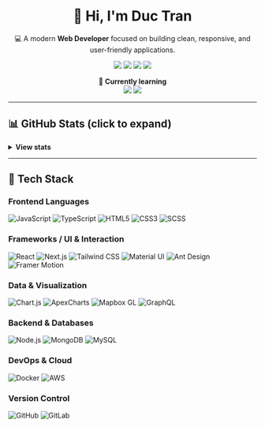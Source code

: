 <div align="center">

# 👋 Hi, I'm Duc Tran  

💻 A modern **Web Developer** focused on building clean, responsive, and user-friendly applications.  

<!-- Contact icons -->
<a href="https://your-portfolio-link.com"><img src="https://img.shields.io/badge/Portfolio-000?style=for-the-badge&logo=google-chrome&logoColor=white" /></a>
<a href="mailto:ttduc1011@gmail.com"><img src="https://img.shields.io/badge/Gmail-000?style=for-the-badge&logo=gmail&logoColor=white" /></a>
<a href="https://github.com/DucTran-99"><img src="https://img.shields.io/badge/GitHub-000?style=for-the-badge&logo=github&logoColor=white" /></a>
<a href="https://linkedin.com/in/your-link](https://www.linkedin.com/in/duc-tran-68903b231"><img src="https://img.shields.io/badge/LinkedIn-000?style=for-the-badge&logo=linkedin&logoColor=white" /></a>

🌱 **Currently learning**  
<img src="https://img.shields.io/badge/NestJS-000?style=for-the-badge&logo=nestjs&logoColor=E0234E" />
<img src="https://img.shields.io/badge/AWS-000?style=for-the-badge&logo=amazon-aws&logoColor=FF9900" />

</div>

---

## 📊 GitHub Stats (click to expand)
<details>
<summary><strong>View stats</strong></summary>

<br />

![Duc Tran's GitHub stats](https://github-readme-stats-eta-rosy-99.vercel.app/api?show_icons=true&username=DucTran-99&theme=tokyonight)  
![Top Langs](https://github-readme-stats-eta-rosy-99.vercel.app/api/top-langs/?username=DucTran-99&langs_count=8&theme=tokyonight)

</details>

---

## 🧰 Tech Stack

### Frontend Languages
![JavaScript](https://img.shields.io/badge/-JavaScript-F7DF1E?style=for-the-badge&logo=javascript&logoColor=black)
![TypeScript](https://img.shields.io/badge/-TypeScript-3178C6?style=for-the-badge&logo=typescript&logoColor=white)
![HTML5](https://img.shields.io/badge/-HTML5-E34F26?style=for-the-badge&logo=html5&logoColor=white)
![CSS3](https://img.shields.io/badge/-CSS3-1572B6?style=for-the-badge&logo=css3&logoColor=white)
![SCSS](https://img.shields.io/badge/-SCSS-CC6699?style=for-the-badge&logo=sass&logoColor=white)

### Frameworks / UI & Interaction
![React](https://img.shields.io/badge/-React-20232A?style=for-the-badge&logo=react&logoColor=61DAFB)
![Next.js](https://img.shields.io/badge/-Next.js-000000?style=for-the-badge&logo=next.js&logoColor=white)
![Tailwind CSS](https://img.shields.io/badge/-Tailwind_CSS-06B6D4?style=for-the-badge&logo=tailwindcss&logoColor=white)
![Material UI](https://img.shields.io/badge/-Material_UI-007FFF?style=for-the-badge&logo=material-ui&logoColor=white)
![Ant Design](https://img.shields.io/badge/-Ant_Design-0170FE?style=for-the-badge&logo=ant-design&logoColor=white)
![Framer Motion](https://img.shields.io/badge/-Framer_Motion-0055FF?style=for-the-badge&logo=framer&logoColor=white)

### Data & Visualization
![Chart.js](https://img.shields.io/badge/-Chart.js-FF6384?style=for-the-badge&logo=chartdotjs&logoColor=white)
![ApexCharts](https://img.shields.io/badge/-ApexCharts-00BFFF?style=for-the-badge&logo=apexcharts&logoColor=white)
![Mapbox GL](https://img.shields.io/badge/-Mapbox_GL-000000?style=for-the-badge&logo=mapbox&logoColor=white)
![GraphQL](https://img.shields.io/badge/-GraphQL-E10098?style=for-the-badge&logo=graphql&logoColor=white)

### Backend & Databases
![Node.js](https://img.shields.io/badge/-Node.js-339933?style=for-the-badge&logo=node.js&logoColor=white)
![MongoDB](https://img.shields.io/badge/-MongoDB-47A248?style=for-the-badge&logo=mongodb&logoColor=white)
![MySQL](https://img.shields.io/badge/-MySQL-003B57?style=for-the-badge&logo=mysql&logoColor=white)

### DevOps & Cloud
![Docker](https://img.shields.io/badge/-Docker-2496ED?style=for-the-badge&logo=docker&logoColor=white)
![AWS](https://img.shields.io/badge/-AWS-232F3E?style=for-the-badge&logo=amazon-aws&logoColor=white)

### Version Control
![GitHub](https://img.shields.io/badge/-GitHub-181717?style=for-the-badge&logo=github&logoColor=white)
![GitLab](https://img.shields.io/badge/-GitLab-FCA121?style=for-the-badge&logo=gitlab&logoColor=white)
